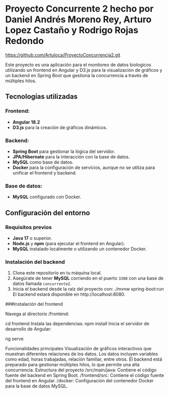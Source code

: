 # Proyecto Concurrente 2 hecho por Daniel Andrés Moreno Rey, Arturo Lopez Castaño y Rodrigo Rojas Redondo
https://github.com/Artuloca/ProyectoConcurrencia2.git

Este proyecto es una aplicación para el monitoreo de datos biologicos utilizando un frontend en Angular y D3.js para la visualización de gráficos y un backend en Spring Boot que gestiona la concurrencia a través de múltiples hilos.

## Tecnologías utilizadas

### Frontend:
- **Angular 18.2**
- **D3.js** para la creación de gráficos dinámicos.

### Backend:
- **Spring Boot** para gestionar la lógica del servidor.
- **JPA/Hibernate** para la interacción con la base de datos.
- **MySQL** como base de datos.
- **Docker** para la configuración de servicios, aunque no se utiliza para unificar el frontend y backend.

### Base de datos:
- **MySQL** configurado con Docker.

## Configuración del entorno

### Requisitos previos
- **Java 17** o superior.
- **Node.js** y **npm** (para ejecutar el frontend en Angular).
- **MySQL** instalado localmente o utilizando un contenedor Docker.

### Instalación del backend

1. Clona este repositorio en tu máquina local.
2. Asegúrate de tener **MySQL** corriendo en el puerto `3308` con una base de datos llamada `concurrente2`.
3. Inicia el backend desde la raíz del proyecto con:
   ./mvnw spring-boot:run
El backend estará disponible en http://localhost:8080.

###Instalación del frontend

Navega al directorio /frontend:

cd frontend
Instala las dependencias:
npm install
Inicia el servidor de desarrollo de Angular:

ng serve


Funcionalidades principales
Visualización de gráficos interactivos que muestran diferentes relaciones de los datos.
Los datos incluyen variables como edad, horas trabajadas, relación familiar, entre otros.
El backend está preparado para gestionar múltiples hilos, lo que permite una alta concurrencia.
Estructura del proyecto
/src/main/java: Contiene el código fuente del backend en Spring Boot.
/frontend/src: Contiene el código fuente del frontend en Angular.
/docker: Configuración del contenedor Docker para la base de datos MySQL.
